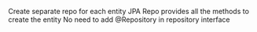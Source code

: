 Create separate repo for each entity
JPA Repo provides all the methods to create the entity
No need to add @Repository in repository interface

